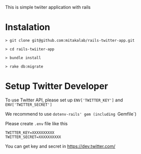 This is simple twiiter application with rails

# Instalation

```
> git clone git@github.com:mitakalab/rails-twitter-app.git

> cd rails-twiiter-app

> bundle install

> rake db:migrate
```

# Setup Twitter Developer

To use Twitter API, please set up `ENV['TWITTER_KEY']` and `ENV['TWITTER_SECRET']`

We recommend to use `dotenv-rails' gem (including `Gemfile`)

Please create `.env` file like this 

```
TWITTER_KEY=XXXXXXXXXX
TWITTER_SECRET=XXXXXXXXXX
```

You can get key and secret in https://dev.twitter.com/

